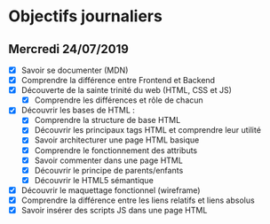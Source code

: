 # Objectifs journaliers

## Mercredi 24/07/2019


* [x] Savoir se documenter (MDN)
* [x]  Comprendre la différence entre Frontend et Backend
* [x] Découverte de la sainte trinité du web (HTML, CSS et JS)
  * [x] Comprendre les différences et rôle de chacun
* [x] Découvrir les bases de HTML :
  * [x] Comprendre la structure de base HTML
  * [x] Découvrir les principaux tags HTML et comprendre leur utilité
  * [x] Savoir architecturer une page HTML basique
  * [x] Comprendre le fonctionnement des attributs
  * [x] Savoir commenter dans une page HTML
  * [x] Découvrir le principe de parents/enfants
  * [x] Découvrir le HTML5 sémantique
* [x] Découvrir le maquettage fonctionnel (wireframe)
* [x] Comprendre la différence entre les liens relatifs et liens absolus
* [x] Savoir insérer des scripts JS dans une page HTML
